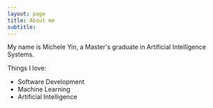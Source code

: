 ```yaml
---
layout: page
title: About me
subtitle: 
---
```


My name is Michele Yin, a Master's graduate in Artificial Intelligence Systems.

Things I love:

- Software Development
- Machine Learning
- Artificial Intelligence
